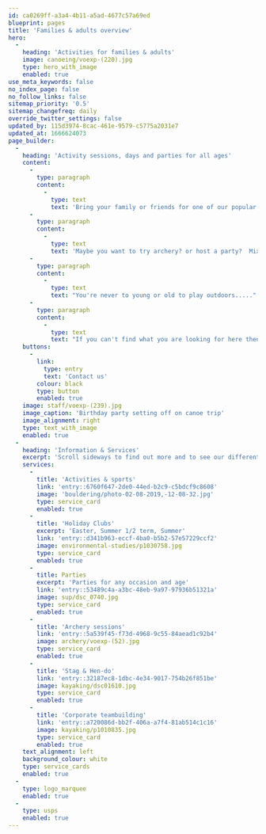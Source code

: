 ```yaml
---
id: ca0269ff-a3a4-4b11-a5ad-4677c57a69ed
blueprint: pages
title: 'Families & adults overview'
hero:
  -
    heading: 'Activities for families & adults'
    image: canoeing/voexp-(220).jpg
    type: hero_with_image
    enabled: true
use_meta_keywords: false
no_index_page: false
no_follow_links: false
sitemap_priority: '0.5'
sitemap_changefreq: daily
override_twitter_settings: false
updated_by: 115d3974-8cac-461e-9579-c5775a2031e7
updated_at: 1666624073
page_builder:
  -
    heading: 'Activity sessions, days and parties for all ages'
    content:
      -
        type: paragraph
        content:
          -
            type: text
            text: 'Bring your family or friends for one of our popular river trips in a canoe or kayak, or maybe on a paddleboard?'
      -
        type: paragraph
        content:
          -
            type: text
            text: 'Maybe you want to try archery? or host a party?  Mix & match some of our activities to make an afternoon?'
      -
        type: paragraph
        content:
          -
            type: text
            text: "You're never to young or old to play outdoors....."
      -
        type: paragraph
        content:
          -
            type: text
            text: "If you can't find what you are looking for here then contact us to discuss your ideas.."
    buttons:
      -
        link:
          type: entry
          text: 'Contact us'
        colour: black
        type: button
        enabled: true
    image: staff/voexp-(239).jpg
    image_caption: 'Birthday party setting off on canoe trip'
    image_alignment: right
    type: text_with_image
    enabled: true
  -
    heading: 'Information & Services'
    excerpt: 'Scroll sideways to find out more and to see our different activities for families or adults'
    services:
      -
        title: 'Activities & sports'
        link: 'entry::6760f647-2de0-44ed-b2c9-c5bdcf9c8608'
        image: 'bouldering/photo-02-08-2019,-12-08-32.jpg'
        type: service_card
        enabled: true
      -
        title: 'Holiday Clubs'
        excerpt: 'Easter, Summer 1/2 term, Summer'
        link: 'entry::d341b963-eccf-4ba0-b5b2-57e57229ccf2'
        image: environmental-studies/p1030758.jpg
        type: service_card
        enabled: true
      -
        title: Parties
        excerpt: 'Parties for any occasion and age'
        link: 'entry::53489c4a-a3bc-48eb-9a97-97936b51321a'
        image: sup/dsc_0740.jpg
        type: service_card
        enabled: true
      -
        title: 'Archery sessions'
        link: 'entry::5a539f45-f73d-4968-9c55-84aead1c92b4'
        image: archery/voexp-(52).jpg
        type: service_card
        enabled: true
      -
        title: 'Stag & Hen-do'
        link: 'entry::32187ec8-1dbc-4e34-9017-754b26f851be'
        image: kayaking/dsc01610.jpg
        type: service_card
        enabled: true
      -
        title: 'Corporate teambuilding'
        link: 'entry::a720086d-bb2f-406a-a7f4-81ab514c1c16'
        image: kayaking/p1010835.jpg
        type: service_card
        enabled: true
    text_alignment: left
    background_colour: white
    type: service_cards
    enabled: true
  -
    type: logo_marquee
    enabled: true
  -
    type: usps
    enabled: true
---
```

